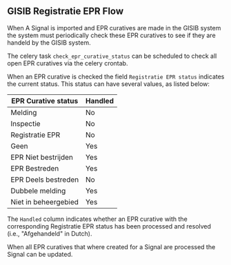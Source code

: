 ## GISIB Registratie EPR Flow
When A Signal is imported and EPR curatives are made in the GISIB system the 
system must periodically check these EPR curatives to see if they are handeld by
the GISIB system.

The celery task `check_epr_curative_status` can be scheduled to check all open
EPR curatives via the celery crontab.

When an EPR curative is checked the field `Registratie EPR status` indicates the 
current status. This status can have several values, as listed below:

| EPR Curative status  | Handled  |
|----------------------|----------|
| Melding              | No       |
| Inspectie            | No       |
| Registratie EPR      | No       |
| Geen                 | Yes      |
| EPR Niet bestrijden  | Yes      |
| EPR Bestreden        | Yes      |
| EPR Deels bestreden  | No       |
| Dubbele melding      | Yes      |
| Niet in beheergebied | Yes      |


The `Handled` column indicates whether an EPR curative with the corresponding
Registratie EPR status has been processed and resolved 
(i.e., "Afgehandeld" in Dutch).

When all EPR curatives that where created for a Signal are processed the Signal 
can be updated.
